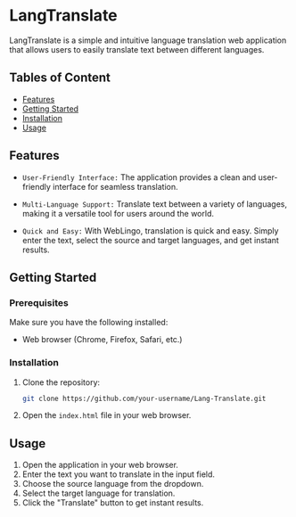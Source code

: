 # LangTranslate

LangTranslate is a simple and intuitive language translation web application that allows users to easily translate text between different languages.

## Tables of Content

- [Features](#features)
- [Getting Started](#getting-started)
- [Installation](#installation)
- [Usage](#usage)

## Features

- `User-Friendly Interface:` The application provides a clean and user-friendly interface for seamless translation.

- `Multi-Language Support:` Translate text between a variety of languages, making it a versatile tool for users around the world.

- `Quick and Easy:` With WebLingo, translation is quick and easy. Simply enter the text, select the source and target languages, and get instant results.

## Getting Started

### Prerequisites

Make sure you have the following installed:

- Web browser (Chrome, Firefox, Safari, etc.)

### Installation

1. Clone the repository:

   ```bash
   git clone https://github.com/your-username/Lang-Translate.git
   ```

1. Open the `index.html` file in your web browser.

## Usage

1. Open the application in your web browser.
1. Enter the text you want to translate in the input field.
1. Choose the source language from the dropdown.
1. Select the target language for translation.
1. Click the "Translate" button to get instant results.
